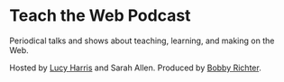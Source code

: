 # Teach the Web Podcast

Periodical talks and shows about teaching, learning, and making on the Web.

Hosted by [Lucy Harris](http://github.com/lucyeoh) and Sarah Allen. Produced by [Bobby Richter](http://github.com/secretrobotron).